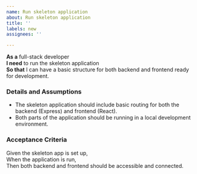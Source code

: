 ```yaml
---
name: Run skeleton application
about: Run skeleton application
title: ''
labels: new
assignees: ''

---
```


**As a** full-stack developer  
**I need** to run the skeleton application  
**So that** I can have a basic structure for both backend and frontend ready for development.

### Details and Assumptions
* The skeleton application should include basic routing for both the backend (Express) and frontend (React).
* Both parts of the application should be running in a local development environment.

### Acceptance Criteria
Given the skeleton app is set up,  
When the application is run,  
Then both backend and frontend should be accessible and connected.
